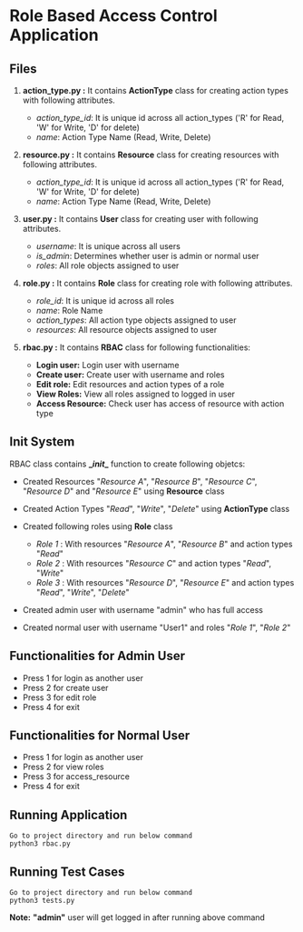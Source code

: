 Role Based Access Control Application
=====================================

## Files

1. **action_type.py :** It contains **ActionType** class for creating action types with following attributes.
   
   + _action_type_id_: It is unique id across all action_types ('R' for Read, 'W' for Write, 'D' for delete)
   + _name_: Action Type Name (Read, Write, Delete)

2. **resource.py :** It contains **Resource** class for creating resources with following attributes.

   + _action_type_id_: It is unique id across all action_types ('R' for Read, 'W' for Write, 'D' for delete)
   + _name_: Action Type Name (Read, Write, Delete)

3. **user.py :** It contains **User** class for creating user with following attributes.

   + _username_: It is unique across all users
   + _is\_admin_: Determines whether user is admin or normal user
   + _roles_: All role objects assigned to user

4. **role.py :** It contains **Role** class for creating role with following attributes.
   
   + _role\_id_: It is unique id across all roles
   + _name_: Role Name
   + _action\_types_: All action type objects assigned to user
   + _resources_: All resource objects assigned to user

5. **rbac.py :** It contains **RBAC** class for following functionalities:
   
   + **Login user:** Login user with username
   + **Create user:** Create user with username and roles
   + **Edit role:** Edit resources and action types of a role
   + **View Roles:** View all roles assigned to logged in user
   + **Access Resource:** Check user has access of resource with action type

## Init System

   RBAC class contains **\__init__** function to create following objetcs:
   
   + Created Resources "_Resource A_", "_Resource B_", "_Resource C_", "_Resource D_" and "_Resource E_" using **Resource** class
   
   + Created Action Types "_Read_", "_Write_", "_Delete_" using **ActionType** class
   
   + Created following roles using **Role** class
     
     - _Role 1_ : With resources "_Resource A_", "_Resource B_" and action types "_Read_"
     - _Role 2_ : With resources "_Resource C_" and action types "_Read_", "_Write_"
     - _Role 3_ : With resources "_Resource D_", "_Resource E_" and action types "_Read_", "_Write_", "_Delete_"
     
   + Created admin user with username "admin" who has full access
   
   + Created normal user with username "User1" and roles "_Role 1_", "_Role 2_"
   
## Functionalities for Admin User

   + Press 1 for login as another user
   + Press 2 for create user
   + Press 3 for edit role
   + Press 4 for exit
   
## Functionalities for Normal User

   + Press 1 for login as another user
   + Press 2 for view roles
   + Press 3 for access_resource
   + Press 4 for exit

## Running Application
    
    Go to project directory and run below command
    python3 rbac.py


## Running Test Cases

    Go to project directory and run below command
    python3 tests.py


**Note:** **"admin"** user will get logged in after running above command
